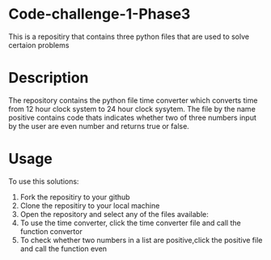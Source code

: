 # Code-challenge-1-Phase3
This is a repositiry that contains three python files that are used to solve certaion problems
# Description
The repository contains the python file time converter which converts time from 12 hour clock system to 24 hour clock sysytem.
The file by the name positive contains code thats indicates whether two of three numbers input by the user are even number and returns true or false.


# Usage
To use this solutions:
1. Fork the repositiry to your github
2. Clone the repositiry to your local machine
3. Open the repository and select any of the files available:
4. To use the time converter, click the time converter file and call the function convertor
5. To check whether two numbers in a list are positive,click the positive file and call the function even
